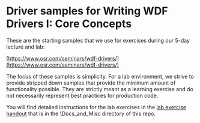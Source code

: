 # Driver samples for Writing WDF Drivers I: Core Concepts #
These are the starting samples that we use for exercises during our 5-day lecture and lab:

[https://www.osr.com/seminars/wdf-drivers/](https://www.osr.com/seminars/wdf-drivers/)

The focus of these samples is simplicity. For a lab environment, we strive to provide stripped down samples that provide the minimum amount of functionality possible. They are strictly meant as a learning exercise and do not necessarily represent best practices for production code.

You will find detailed instructions for the lab exercises in the [lab exercise handout](https://github.com/OSRDrivers/WDF-I/blob/master/Docs_and_Misc/WDF%20Lab%20Exercises.pdf) that is in the \Docs_and_Misc directory of this repo.
